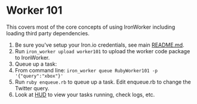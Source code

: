 # Worker 101

This covers most of the core concepts of using IronWorker including loading third party
dependencies.

1. Be sure you've setup your Iron.io credentials, see main [README.md](https://github.com/iron-io/iron_worker_examples).
1. Run `iron_worker upload worker101` to upload the worker code package to IronWorker.
1. Queue up a task:
  1. From command line: `iron_worker queue RubyWorker101 -p '{"query":"xbox"}'`
  1. Run `ruby enqueue.rb` to queue up a task. Edit enqueue.rb to change the Twitter query.
1. Look at [HUD](https://hud.iron.io) to view your tasks running, check logs, etc.
